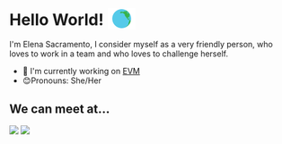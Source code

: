# Hello World! <img src="assets/world.gif" width="50px" style="transform: translateY(7px);">
I'm Elena Sacramento, I consider myself as a very friendly person, who loves to work in a team and who loves to challenge herself. 
- 💼 I'm currently working on [EVM](https://www.evm.net/)
- 😊Pronouns: She/Her
## We can meet at...
<div>
  <a href="https://www.linkedin.com/in/elenasacramento/" target="_blank"><img src="https://img.shields.io/badge/-LinkedIn-%230077B5?style=for-the-badge&logo=linkedin&logoColor=white" target="_blank"></a>
  <a href = "https://github.com/elenamsd"><img src="https://img.shields.io/badge/-GitHub-090A0C?style=for-the-badge&logo=github&logoColor=white" target="_blank"></a>  
</div>